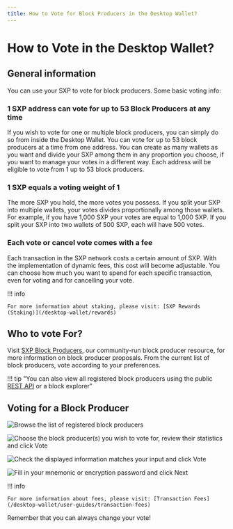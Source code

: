 ```yaml
---
title: How to Vote for Block Producers in the Desktop Wallet?
---
```


# How to Vote in the Desktop Wallet?

## General information

You can use your SXP to vote for block producers. Some basic voting info:

### 1 SXP address can vote for up to 53 Block Producers at any time

If you wish to vote for one or multiple block producers, you can simply do so from inside the Desktop Wallet. You can vote for up to 53 block producers at a time from one address. You can create as many wallets as you want and divide your SXP among them in any proportion you choose, if you want to manage your votes in a different way. Each address will be eligible to vote from 1 up to 53 block producers.

### 1 SXP equals a voting weight of 1

The more SXP you hold, the more votes you possess. If you split your SXP into multiple wallets, your votes divides proportionally among those wallets. For example, if you have 1,000 SXP your votes are equal to 1,000 SXP. If you split your SXP into two wallets of 500 SXP, each will have 500 votes.

### Each vote or cancel vote comes with a fee

Each transaction in the SXP network costs a certain amount of SXP. With the implementation of dynamic fees, this cost will become adjustable. You can choose how much you want to spend for each specific transaction, even for voting and for cancelling your vote.

!!! info

    For more information about staking, please visit: [SXP Rewards (Staking)](/desktop-wallet/rewards)

## Who to vote For?

Visit [SXP Block Producers](https://delegates.solar.org/), our community-run block producer resource, for more information on block producer proposals. From the current list of block producers, vote according to your preferences.

!!! tip "You can also view all registered block producers using the public [REST API](/api/public-rest-api/getting-started) or a block explorer"

## Voting for a Block Producer

![Browse the list of registered block producers](/desktop-wallet/assets/blockproducers.png)

![Choose the block producer(s) you wish to vote for, review their statistics and click Vote](/desktop-wallet/assets/blockproducerstats.png)

![Check the displayed information matches your input and click Vote](/desktop-wallet/assets/vote1.png)

![Fill in your mnemonic or encryption password and click Next](/desktop-wallet/assets/vote2.png)

!!! info

    For more information about fees, please visit: [Transaction Fees](/desktop-wallet/user-guides/transaction-fees)

Remember that you can always change your vote!
